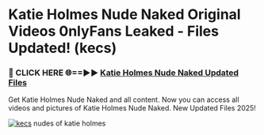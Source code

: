 # Katie Holmes Nude Naked Original Videos 0nlyFans Leaked - Files Updated! (kecs)

<h3>🔴 CLICK HERE 🌐==►► <a href="https://tinyurl.com/4mcuefdz" rel="nofollow">Katie Holmes Nude Naked Updated Files</a></h3>

Get Katie Holmes Nude Naked and all content. Now you can access all videos and pictures of Katie Holmes Nude Naked. New Updated Files 2025!

[![kecs](https://i.imgur.com/StAQSOY.gif)](https://tinyurl.com/4mcuefdz)
nudes of katie holmes